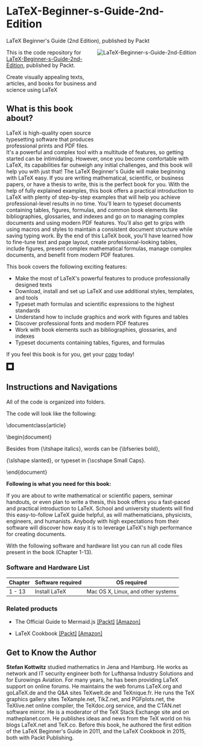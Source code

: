 # LaTeX-Beginner-s-Guide-2nd-Edition
LaTeX Beginner's Guide (2nd Edition), published by Packt

<a href="https://www.packtpub.com/product/latex-beginner-s-guides/9781801078658"><img src="https://static.packt-cdn.com/products/9781801078658/cover/smaller" alt="LaTeX-Beginner-s-Guide-2nd-Edition" height="256px" align="right"></a>

This is the code repository for [LaTeX-Beginner-s-Guide-2nd-Edition](https://www.packtpub.com/product/latex-beginner-s-guides/9781801078658), published by Packt.

Create visually appealing texts, articles, and books for business and science using LaTeX

## What is this book about?
LaTeX is high-quality open source typesetting software that produces professional prints and PDF files. It's a powerful and complex tool with a multitude of features, so getting started can be intimidating. However, once you become comfortable with LaTeX, its capabilities far outweigh any initial challenges, and this book will help you with just that!
The LaTeX Beginner's Guide will make beginning with LaTeX easy. If you are writing mathematical, scientific, or business papers, or have a thesis to write, this is the perfect book for you. With the help of fully explained examples, this book offers a practical introduction to LaTeX with plenty of step-by-step examples that will help you achieve professional-level results in no time. You'll learn to typeset documents containing tables, figures, formulas, and common book elements like bibliographies, glossaries, and indexes and go on to managing complex documents and using modern PDF features. You'll also get to grips with using macros and styles to maintain a consistent document structure while saving typing work.
By the end of this LaTeX book, you'll have learned how to fine-tune text and page layout, create professional-looking tables, include figures, present complex mathematical formulas, manage complex documents, and benefit from modern PDF features.

This book covers the following exciting features: 
* Make the most of LaTeX's powerful features to produce professionally designed texts
* Download, install and set up LaTeX and use additional styles, templates, and tools
* Typeset math formulas and scientific expressions to the highest standards
* Understand how to include graphics and work with figures and tables
* Discover professional fonts and modern PDF features
* Work with book elements such as bibliographies, glossaries, and indexes
* Typeset documents containing tables, figures, and formulas

If you feel this book is for you, get your [copy](https://www.amazon.com/dp/1801078653) today!

<a href="https://www.packtpub.com/?utm_source=github&utm_medium=banner&utm_campaign=GitHubBanner"><img src="https://raw.githubusercontent.com/PacktPublishing/GitHub/master/GitHub.png" alt="https://www.packtpub.com/" border="5" /></a>

## Instructions and Navigations
All of the code is organized into folders.

The code will look like the following:

\documentclass{article}

\begin{document}

Besides from {\itshape italics}, words can be {\bfseries bold},

{\slshape slanted}, or typeset in {\scshape Small Caps}.

\end{document}


**Following is what you need for this book:**

If you are about to write mathematical or scientific papers, seminar handouts, or even plan to write a thesis, this book offers you a fast-paced and practical introduction to LaTeX. School and university students will find this easy-to-follow LaTeX guide helpful, as will mathematicians, physicists, engineers, and humanists. Anybody with high expectations from their software will discover how easy it is to leverage LaTeX's high performance for creating documents.

With the following software and hardware list you can run all code files present in the book (Chapter 1-13).

### Software and Hardware List

| Chapter  | Software required                                                                    | OS required                        |
| -------- | -------------------------------------------------------------------------------------| -----------------------------------|
|  1 - 13  | Install LaTeX                               				                                  | Mac OS X, Linux, and other systems |

### Related products <Other books you may enjoy>
* The Official Guide to Mermaid.js [[Packt]](https://www.packtpub.com/product/latex-beginner-s-guides/9781801078023) [[Amazon]](https://www.amazon.com/dp/1801078025)

* LaTeX Cookbook [[Packt]](https://www.packtpub.com/product/latex-beginner-s-guides/9781784395148) [[Amazon]](https://www.amazon.com/dp/1784395145)

## Get to Know the Author
**Stefan Kottwitz** studied mathematics in Jena and Hamburg. He works as network and IT security engineer both for Lufthansa Industry Solutions and for Eurowings Aviation.
For many years, he has been providing LaTeX support on online forums. He maintains the web forums LaTeX.org and goLaTeX.de and the Q&A sites TeXwelt.de and TeXnique.fr. He runs the TeX graphics gallery sites TeXample.net, TikZ.net, and PGFplots.net, the TeXlive.net online compiler, the TeXdoc.org service, and the CTAN.net software mirror. He is a moderator of the TeX Stack Exchange site and on matheplanet.com. He publishes ideas and news from the TeX world on his blogs LaTeX.net and TeX.co.
Before this book, he authored the first edition of the LaTeX Beginner's Guide in 2011, and the LaTeX Cookbook in 2015, both with Packt Publishing.
